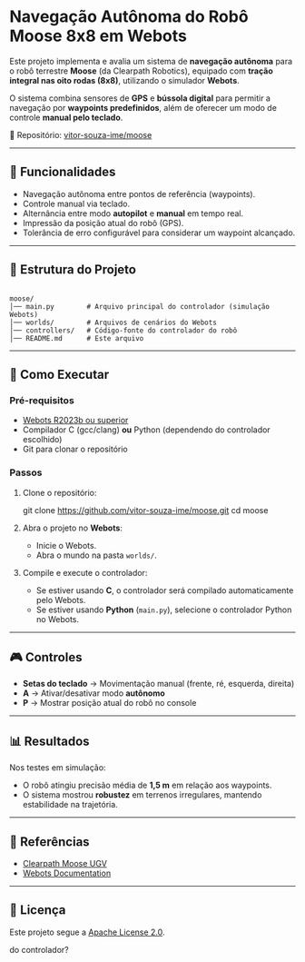# Navegação Autônoma do Robô Moose 8x8 em Webots

Este projeto implementa e avalia um sistema de **navegação autônoma** para o robô terrestre **Moose** (da Clearpath Robotics), equipado com **tração integral nas oito rodas (8x8)**, utilizando o simulador **Webots**.  

O sistema combina sensores de **GPS** e **bússola digital** para permitir a navegação por **waypoints predefinidos**, além de oferecer um modo de controle **manual pelo teclado**.  

🔗 Repositório: [vitor-souza-ime/moose](https://github.com/vitor-souza-ime/moose)

---

## 📌 Funcionalidades

- Navegação autônoma entre pontos de referência (waypoints).
- Controle manual via teclado.
- Alternância entre modo **autopilot** e **manual** em tempo real.
- Impressão da posição atual do robô (GPS).
- Tolerância de erro configurável para considerar um waypoint alcançado.

---

## 📂 Estrutura do Projeto

```

moose/
│── main.py        # Arquivo principal do controlador (simulação Webots)
│── worlds/        # Arquivos de cenários do Webots
│── controllers/   # Código-fonte do controlador do robô
│── README.md      # Este arquivo

````

---

## 🚀 Como Executar

### Pré-requisitos
- [Webots R2023b ou superior](https://cyberbotics.com/)
- Compilador C (gcc/clang) **ou** Python (dependendo do controlador escolhido)
- Git para clonar o repositório

### Passos
1. Clone o repositório:
   
   git clone https://github.com/vitor-souza-ime/moose.git
   cd moose

2. Abra o projeto no **Webots**:

   * Inicie o Webots.
   * Abra o mundo na pasta `worlds/`.

3. Compile e execute o controlador:

   * Se estiver usando **C**, o controlador será compilado automaticamente pelo Webots.
   * Se estiver usando **Python** (`main.py`), selecione o controlador Python no Webots.

---

## 🎮 Controles

* **Setas do teclado** → Movimentação manual (frente, ré, esquerda, direita)
* **A** → Ativar/desativar modo **autônomo**
* **P** → Mostrar posição atual do robô no console

---

## 📊 Resultados

Nos testes em simulação:

* O robô atingiu precisão média de **1,5 m** em relação aos waypoints.
* O sistema mostrou **robustez** em terrenos irregulares, mantendo estabilidade na trajetória.

---

## 📖 Referências

* [Clearpath Moose UGV](https://clearpathrobotics.com/moose-unmanned-ground-vehicle/)
* [Webots Documentation](https://cyberbotics.com/doc/guide/index)

---

## 📜 Licença

Este projeto segue a [Apache License 2.0](https://www.apache.org/licenses/LICENSE-2.0).

do controlador?
```
